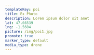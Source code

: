 ```yaml
---
templateKey: poi
title: Ex Photo
description: Lorem ipsum dolor sit amet
lat: 47.66539
lng: -1.5604
picture: /img/poi1.jpg
promote: true
marker_type: default
media_type: drone
---
```


